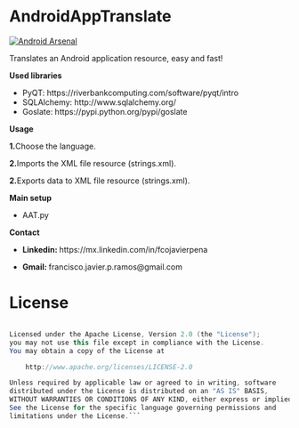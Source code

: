 # AndroidAppTranslate
[![Android Arsenal](https://img.shields.io/badge/Android%20Arsenal-AndroidAppTranslate-green.svg?style=flat)](https://android-arsenal.com/details/1/2482)

Translates an Android application resource, easy and fast!

<p><b>Used libraries</b></p>

<ul>
  <li>PyQT: https://riverbankcomputing.com/software/pyqt/intro</li>
  <li>SQLAlchemy: http://www.sqlalchemy.org/</li>
  <li>Goslate: https://pypi.python.org/pypi/goslate</li>
</ul>
 
 
<p><b>Usage</b></p>
<p><b>1.</b>Choose the language.</p> 
<p><b>2.</b>Imports the XML file resource (strings.xml).</p> 
<p><b>2.</b>Exports data to XML file resource (strings.xml).</p>

<p><b>Main setup</b></p>
<ul>
  <li> AAT.py</li>
</ul>

<p><b>Contact</b></p>

<ul>
  <li><p><b>Linkedin: </b> https://mx.linkedin.com/in/fcojavierpena</p></li>
  <li><p><b>Gmail: </b> francisco.javier.p.ramos@gmail.com</p></li>
</ul>

# License

```java Copyright [yyyy] [name of copyright owner]

Licensed under the Apache License, Version 2.0 (the "License");
you may not use this file except in compliance with the License.
You may obtain a copy of the License at

    http://www.apache.org/licenses/LICENSE-2.0

Unless required by applicable law or agreed to in writing, software
distributed under the License is distributed on an "AS IS" BASIS,
WITHOUT WARRANTIES OR CONDITIONS OF ANY KIND, either express or implied.
See the License for the specific language governing permissions and
limitations under the License.```
